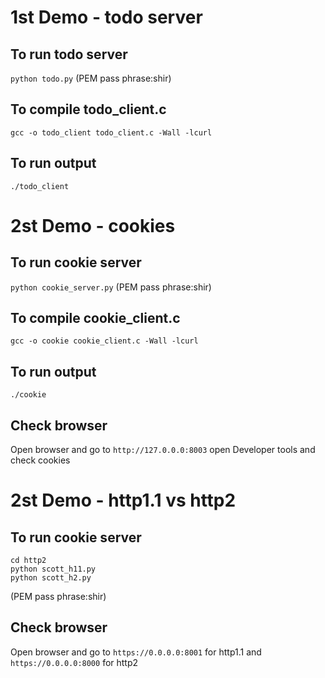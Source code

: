 # 1st Demo - todo server

## To run todo server
`python todo.py`
(PEM pass phrase:shir)

## To compile todo_client.c
`gcc -o todo_client todo_client.c -Wall -lcurl`


## To run output
`./todo_client`


# 2st Demo - cookies

## To run cookie server
`python cookie_server.py`
(PEM pass phrase:shir)

## To compile cookie_client.c
`gcc -o cookie cookie_client.c -Wall -lcurl`


## To run output
`./cookie`

## Check browser
Open browser and go to `http://127.0.0.0:8003` open Developer tools and check cookies

# 2st Demo - http1.1 vs http2

## To run cookie server
```
cd http2
python scott_h11.py
python scott_h2.py
```
(PEM pass phrase:shir)

## Check browser
Open browser and go to `https://0.0.0.0:8001` for http1.1 and `https://0.0.0.0:8000` for http2